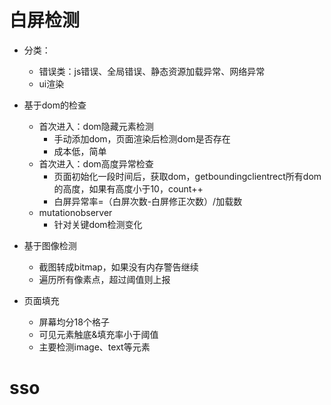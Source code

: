 # 白屏检测

- 分类：
    - 错误类：js错误、全局错误、静态资源加载异常、网络异常
    - ui渲染

- 基于dom的检查
    - 首次进入：dom隐藏元素检测
        - 手动添加dom，页面渲染后检测dom是否存在
        - 成本低，简单
    - 首次进入：dom高度异常检查
        - 页面初始化一段时间后，获取dom，getboundingclientrect所有dom的高度，如果有高度小于10，count++
        - 白屏异常率=（白屏次数-白屏修正次数）/加载数
    - mutationobserver
        - 针对关键dom检测变化

- 基于图像检测
    - 截图转成bitmap，如果没有内存警告继续
    - 遍历所有像素点，超过阈值则上报

- 页面填充
    - 屏幕均分18个格子
    - 可见元素触底&填充率小于阈值
    - 主要检测image、text等元素

# sso